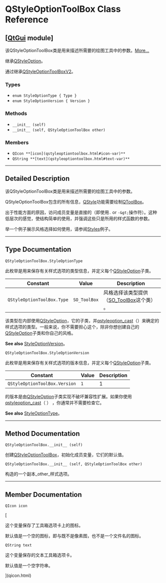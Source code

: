 # QStyleOptionToolBox Class Reference

## [[QtGui](index.htm) module]

该QStyleOptionToolBox类是用来描述所需要的绘图工具中的参数。[More...](#details)

继承[QStyleOption](qstyleoption.html)。

通过继承[QStyleOptionToolBoxV2](qstyleoptiontoolboxv2.html)。

### Types

*   `enum StyleOptionType { Type }`
*   `enum StyleOptionVersion { Version }`

### Methods

*   `__init__ (self)`
*   `__init__ (self, QStyleOptionToolBox other)`

### Members

*   `QIcon **[icon](qstyleoptiontoolbox.html#icon-var)**`
*   `QString **[text](qstyleoptiontoolbox.html#text-var)**`

* * *

## Detailed Description

该QStyleOptionToolBox类是用来描述所需要的绘图工具中的参数。

QStyleOptionToolBox包含的所有信息，[QStyle](qstyle.html)功能需要绘制[QToolBox](qtoolbox.html)。

出于性能方面的原因，访问成员变量是直接的（即使用`.` or `-&gt;`操作符）。这种低层次的感觉，使结构简单的使用，并强调这些只是所用的样式函数的参数。

举一个例子展示风格选择如何使用，请参阅[Styles](index.htm)例子。

* * *

## Type Documentation

```
QStyleOptionToolBox.StyleOptionType
```

此枚举是用来保存有关样式选项的类型信息，并定义每个[QStyleOption](qstyleoption.html)子类。

| Constant | Value | Description |
| --- | --- | --- |
| `QStyleOptionToolBox.Type` | `SO_ToolBox` | 风格选择该类型提供（[SO_ToolBox](qstyleoption.html#OptionType-enum)这个类） 。 |

该类型在内部使用[QStyleOption](qstyleoption.html)，它的子类，并[qstyleoption_cast](qstyleoption.html#qstyleoption_cast)（）来确定的样式选项的类型。一般来说，你不需要担心这个，除非你想创建自己的[QStyleOption](qstyleoption.html)子类和你自己的风格。

**See also** [StyleOptionVersion](qstyleoptiontoolbox.html#StyleOptionVersion-enum)。

```
QStyleOptionToolBox.StyleOptionVersion
```

此枚举是用来保存有关样式选项的版本信息，并定义每个[QStyleOption](qstyleoption.html)子类。

| Constant | Value | Description |
| --- | --- | --- |
| `QStyleOptionToolBox.Version` | `1` | 1 |

的版本是由[QStyleOption](qstyleoption.html)子类实现不破坏兼容性扩展。如果你使用[qstyleoption_cast](qstyleoption.html#qstyleoption_cast)（ ） ，你通常并不需要检查它。

**See also** [StyleOptionType](qstyleoptiontoolbox.html#StyleOptionType-enum)。

* * *

## Method Documentation

```
QStyleOptionToolBox.__init__ (self)
```

创建[QStyleOptionToolBox](qstyleoptiontoolbox.html)，初始化成员变量，它们的默认值。

```
QStyleOptionToolBox.__init__ (self, QStyleOptionToolBox other)
```

构造的一个副本_other_样式选项。

* * *

## Member Documentation

```
QIcon icon
```

[

这个变量保存了工具箱选项卡上的图标。

默认值是一个空的图标，即与既不是像素图，也不是一个文件名的图标。

```
QString text
```

这个变量保存的文本工具箱选项卡。

默认值是一个空字符串。

](qicon.html)